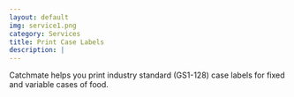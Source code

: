 ```yaml
---
layout: default
img: service1.png
category: Services
title: Print Case Labels
description: |
---
```

  Catchmate helps you print industry standard (GS1-128) case labels for fixed and variable cases of food.
